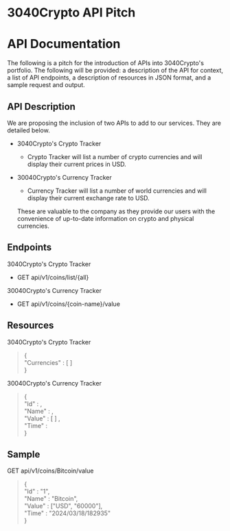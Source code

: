 # 3040Crypto API Pitch
# API Documentation

The following is a pitch for the introduction of APIs into 3040Crypto's portfolio. The following will be provided: a description of the API for context, a list of API endpoints, a description of resources in JSON format, and a sample request and output.

## API Description
We are proposing the inclusion of two APIs to add to our services. They are detailed below.
 - 3040Crypto's Crypto Tracker
   - Crypto Tracker will list a number of crypto currencies and will display their current prices in USD.
 - 30040Crypto's Currency Tracker
   - Currency Tracker will list a number of world currencies and will display their current exchange rate to USD.
   
   These are valuable to the company as they provide our users with the convenience of up-to-date information on crypto and physical currencies.

## Endpoints 
3040Crypto's Crypto Tracker
 -  GET api/v1/coins/list/{all}

30040Crypto's Currency Tracker
 - GET api/v1/coins/{coin-name}/value
## Resources 
3040Crypto's Crypto Tracker
> { <br>
>	    "Currencies" : [ ] <br>
> }

30040Crypto's Currency Tracker
>{ <br>
>		  "Id" : , <br>
>		  "Name" : , <br>
>		  "Value" : [ ] , <br>
>    "Time" : <br>
>	}

## Sample
GET api/v1/coins/Bitcoin/value
>{ <br>
>    "Id" : "1", <br>
>    "Name" : "Bitcoin", <br> 
>    "Value" : ["USD", "60000"], <br> 
>    "Time" : "2024/03/18/182935" <br>
>}
